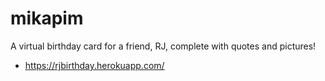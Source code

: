 mikapim
=======
A virtual birthday card for a friend, RJ, complete with quotes and pictures!
  - https://rjbirthday.herokuapp.com/
